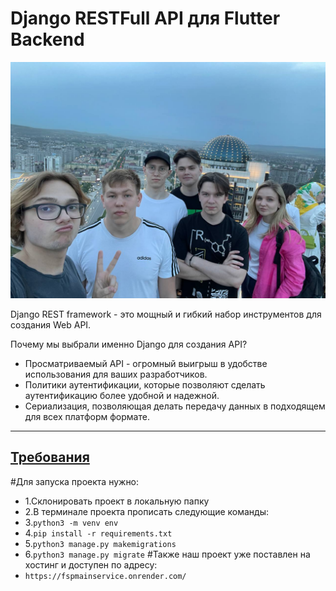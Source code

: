 <!-- TRANSLATED by md-translate -->
# Django RESTFull API для Flutter Backend

![Это наша команда](https://github.com/GrishaRybolovel/fsp/blob/master/team.jpg)

Django REST framework - это мощный и гибкий набор инструментов для создания Web API.

Почему мы выбрали именно Django для создания API?

* Просматриваемый API - огромный выигрыш в удобстве использования для ваших разработчиков.
* Политики аутентификации, которые позволяют сделать аутентификацию более удобной и надежной.
* Сериализация, позволяющая делать передачу данных в подходящем для всех платформ формате.

---

## [Требования](https://github.com/GrishaRybolovel/fsp/blob/master/requirements.txt)

#Для запуска проекта нужно:
* 1.Склонировать проект в локальную папку
* 2.В терминале проекта прописать следующие команды:
* 3.`python3 -m venv env`
* 4.`pip install -r requirements.txt`
* 5.`python3 manage.py makemigrations`
* 6.`python3 manage.py migrate`
#Также наш проект уже поставлен на хостинг и доступен по адресу:
* `https://fspmainservice.onrender.com/`
